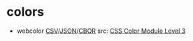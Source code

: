 # colors

- webcolor [CSV](webcolor.csv)/[JSON](webcolor.json)/[CBOR](webcolor.cbor) src: [CSS Color Module Level 3](https://www.w3.org/TR/css-color-3/)

